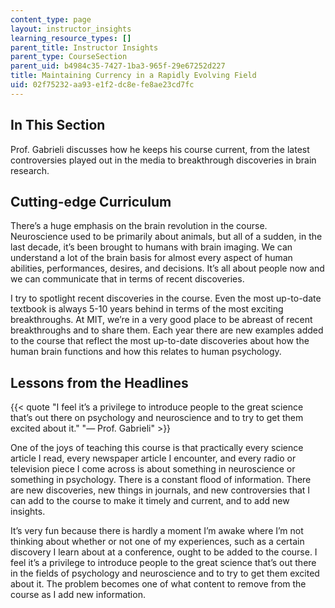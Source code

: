 ```yaml
---
content_type: page
layout: instructor_insights
learning_resource_types: []
parent_title: Instructor Insights
parent_type: CourseSection
parent_uid: b4984c35-7427-1ba3-965f-29e67252d227
title: Maintaining Currency in a Rapidly Evolving Field
uid: 02f75232-aa93-e1f2-dc8e-fe8ae23cd7fc
---
```


In This Section
---------------

Prof. Gabrieli discusses how he keeps his course current, from the latest controversies played out in the media to breakthrough discoveries in brain research.

Cutting-edge Curriculum
-----------------------

There’s a huge emphasis on the brain revolution in the course. Neuroscience used to be primarily about animals, but all of a sudden, in the last decade, it’s been brought to humans with brain imaging. We can understand a lot of the brain basis for almost every aspect of human abilities, performances, desires, and decisions. It’s all about people now and we can communicate that in terms of recent discoveries.

I try to spotlight recent discoveries in the course. Even the most up-to-date textbook is always 5-10 years behind in terms of the most exciting breakthroughs. At MIT, we’re in a very good place to be abreast of recent breakthroughs and to share them. Each year there are new examples added to the course that reflect the most up-to-date discoveries about how the human brain functions and how this relates to human psychology.

Lessons from the Headlines
--------------------------

{{< quote "I feel it’s a privilege to introduce people to the great science that’s out there on psychology and neuroscience and to try to get them excited about it." "— Prof. Gabrieli" >}}

One of the joys of teaching this course is that practically every science article I read, every newspaper article I encounter, and every radio or television piece I come across is about something in neuroscience or something in psychology. There is a constant flood of information. There are new discoveries, new things in journals, and new controversies that I can add to the course to make it timely and current, and to add new insights.

It’s very fun because there is hardly a moment I’m awake where I’m not thinking about whether or not one of my experiences, such as a certain discovery I learn about at a conference, ought to be added to the course. I feel it’s a privilege to introduce people to the great science that’s out there in the fields of psychology and neuroscience and to try to get them excited about it. The problem becomes one of what content to remove from the course as I add new information.